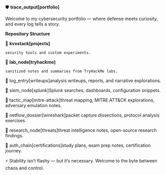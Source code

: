 🛡️ **trace_output[portfolio]**

Welcome to my cybersecurity portfolio — where defense meets curiosity, and every log tells a story.

**Repository Structure**

📁 **kvxstack[projects]**

    security tools and custom experiments.

📁 **lab_node[tryhackme]**

    sanitized notes and summaries from TryHackMe labs.

📁 log_entry[writeups]analysis writeups, reports, and narrative explorations.

📁 siem_node[splunk]Splunk searches, dashboards, configuration snippets.

📁 tactic_map[mitre-attack]threat mapping, MITRE ATT&CK explorations, adversary emulation notes.

📁 netflow_dossier[wireshark]packet capture dissections, protocol analysis exercises.

📁 research_node[threats]threat intelligence notes, open-source research findings.

📁 auth_chain[certifications]study plans, exam prep notes, certification journey.

⚡ Stability isn’t flashy — but it’s necessary. Welcome to the byte between chaos and control.

